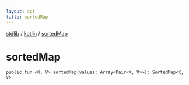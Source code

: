 ```yaml
---
layout: api
title: sortedMap
---
```

[stdlib](../index.md) / [kotlin](index.md) / [sortedMap](sortedMap.md)

# sortedMap

```
public fun <K, V> sortedMap(values: Array<Pair<K, V>>): SortedMap<K, V>
```
